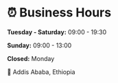 <!DOCTYPE html>
<html>
<head>
 
</head>
<body>
    <div class="card">
        <h1>⏰ Business Hours</h1>
        <div class="hours">
            <p><strong>Tuesday - Saturday:</strong> 09:00 - 19:30</p>
            <p><strong>Sunday:</strong> 09:00 - 13:00</p>
            <p><strong>Closed:</strong> Monday</p>
        </div>
        <p class="location">📍 Addis Ababa, Ethiopia</p>
    </div>
</body>
</html>
